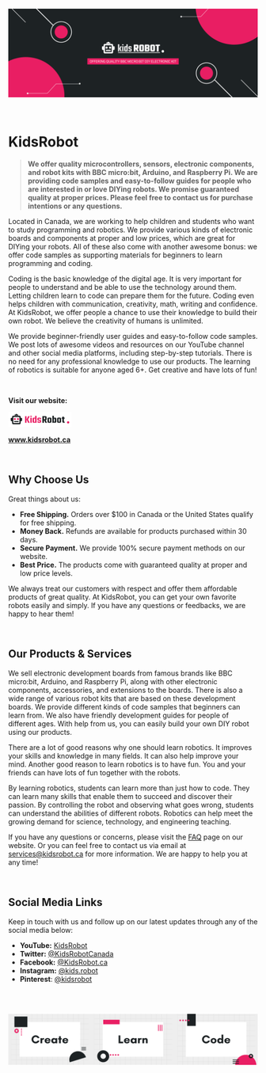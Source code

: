 ![Banner of KidsRobot](https://github.com/KidsRobot/KidsRobot/blob/ceee9f96f52bf1782c497755534e26fc3410b5f1/Banner.png)

<br>

# KidsRobot


> **We offer quality microcontrollers, sensors, electronic components, and robot kits with BBC micro:bit, Arduino, and Raspberry Pi. We are providing code samples and easy-to-follow guides for people who are interested in or love DIYing robots. We promise guaranteed quality at proper prices. Please feel free to contact us for purchase intentions or any questions.**

Located in Canada, we are working to help children and students who want to study programming and robotics. We provide various kinds of electronic boards and components at proper and low prices, which are great for DIYing your robots. All of these also come with another awesome bonus: we offer code samples as supporting materials for beginners to learn programming and coding.

Coding is the basic knowledge of the digital age. It is very important for people to understand and be able to use the technology around them. Letting children learn to code can prepare them for the future. Coding even helps children with communication, creativity, math, writing and confidence. At KidsRobot, we offer people a chance to use their knowledge to build their own robot. We believe the creativity of humans is unlimited.

We provide beginner-friendly user guides and easy-to-follow code samples. We post lots of awesome videos and resources on our YouTube channel and other social media platforms, including step-by-step tutorials. There is no need for any professional knowledge to use our products. The learning of robotics is suitable for anyone aged 6+. Get creative and have lots of fun!

<br>

**Visit our website:**

[![Logo of KidsRobot](https://github.com/KidsRobot/KidsRobot/blob/c1edac09b219c6a772c63768aa9251427e41b69b/Logo.png)](https://kidsrobot.ca)

**www.kidsrobot.ca**

<br>

## Why Choose Us

Great things about us:

- **Free Shipping.** Orders over $100 in Canada or the United States qualify for free shipping.
- **Money Back.** Refunds are available for products purchased within 30 days.
- **Secure Payment.** We provide 100% secure payment methods on our website.
- **Best Price.** The products come with guaranteed quality at proper and low price levels.

We always treat our customers with respect and offer them affordable products of great quality. At KidsRobot, you can get your own favorite robots easily and simply. If you have any questions or feedbacks, we are happy to hear them!

<br>

## Our Products & Services

We sell electronic development boards from famous brands like BBC micro:bit, Arduino, and Raspberry Pi, along with other electronic components, accessories, and extensions to the boards. There is also a wide range of various robot kits that are based on these development boards. We provide different kinds of code samples that beginners can learn from. We also have friendly development guides for people of different ages. With help from us, you can easily build your own DIY robot using our products.

There are a lot of good reasons why one should learn robotics. It improves your skills and knowledge in many fields. It can also help improve your mind. Another good reason to learn robotics is to have fun. You and your friends can have lots of fun together with the robots.

By learning robotics, students can learn more than just how to code. They can learn many skills that enable them to succeed and discover their passion. By controlling the robot and observing what goes wrong, students can understand the abilities of different robots. Robotics can help meet the growing demand for science, technology, and engineering teaching.

If you have any questions or concerns, please visit the [FAQ](https://kidsrobot.ca/faq) page on our website. Or you can feel free to contact us via email at [services@kidsrobot.ca](mailto:services@kidsrobot.ca) for more information. We are happy to help you at any time!

<br>

## Social Media Links

Keep in touch with us and follow up on our latest updates through any of the social media below:

- **YouTube:** [KidsRobot](https://www.youtube.com/channel/UCRnYa9GVftGmj33vbN6rEfw)
- **Twitter:** [@KidsRobotCanada](https://www.twitter.com/KidsRobotCanada)
- **Facebook:** [@KidsRobot.ca](https://www.facebook.com/KidsRobot.ca)
- **Instagram:** [@kids.robot](https://www.instagram.com/kids.robot)
- **Pinterest**: [@kidsrobot](https://www.pinterest.ca/kidsrobot)

<br>
<br>

![Footer banner, "Create", "Learn", "Code"](https://github.com/KidsRobot/KidsRobot/blob/ceee9f96f52bf1782c497755534e26fc3410b5f1/Footer%20Banner.png)
